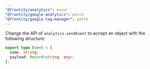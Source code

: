 ```yaml
---
"@frontity/analytics": minor
"@frontity/google-analytics": patch
"@frontity/google-tag-manager": patch
---
```


Change the API of `analytics.sendEvent` to accept an object with the following structure:

```ts
export type Event = {
  name: string;
  payload: Record<string, any>;
};
```
